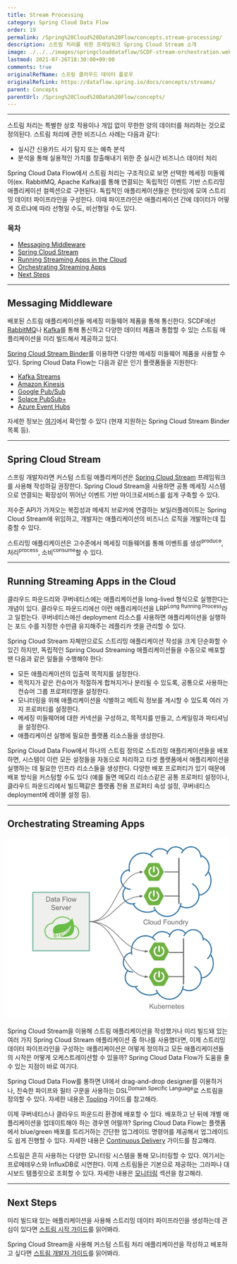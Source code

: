 ```yaml
---
title: Stream Processing
category: Spring Cloud Data Flow
order: 19
permalink: /Spring%20Cloud%20Data%20Flow/concepts.stream-processing/
description: 스트림 처리를 위한 프레임워크 Spring Cloud Stream 소개
image: ./../../images/springclouddataflow/SCDF-stream-orchestration.webp
lastmod: 2021-07-26T18:30:00+09:00
comments: true
originalRefName: 스프링 클라우드 데이터 플로우
originalRefLink: https://dataflow.spring.io/docs/concepts/streams/
parent: Concepts
parentUrl: /Spring%20Cloud%20Data%20Flow/concepts/
---
```


---

스트림 처리는 특별한 상호 작용이나 개입 없이 무한한 양의 데이터를 처리하는 것으로 정의된다. 스트림 처리에 관한 비즈니스 사례는 다음과 같다:

- 실시간 신용카드 사기 탐지 또는 예측 분석
- 분석을 통해 실용적인 가치를 창출해내기 위한 준 실시간 비즈니스 데이터 처리

Spring Cloud Data Flow에서 스트림 처리는 구조적으로 보면 선택한 메세징 미들웨어(ex. RabbitMQ, Apache Kafka)를 통해 연결되는 독립적인 이벤트 기반 스트리밍 애플리케이션 컬렉션으로 구현된다. 독립적인 애플리케이션들은 런타임에 모여 스트리밍 데이터 파이프라인을 구성한다. 이때 파이프라인은 애플리케이션 간에 데이터가 어떻게 흐르냐에 따라 선형일 수도, 비선형일 수도 있다.

### 목차

- [Messaging Middleware](#messaging-middleware)
- [Spring Cloud Stream](#spring-cloud-stream)
- [Running Streaming Apps in the Cloud](#running-streaming-apps-in-the-cloud)
- [Orchestrating Streaming Apps](#orchestrating-streaming-apps)
- [Next Steps](#next-steps)

---

## Messaging Middleware

배포된 스트림 애플리케이션들 메세징 미들웨어 제품을 통해 통신한다. SCDF에선 [RabbitMQ](https://www.rabbitmq.com/)나 [Kafka](https://kafka.apache.org/)를 통해 통신하고 다양한 데이터 제품과 통합할 수 있는 스트림 애플리케이션을 미리 빌드해서 제공하고 있다.

[Spring Cloud Stream Binder](https://cloud.spring.io/spring-cloud-stream/#binder-implementations)를 이용하면 다양한 메세징 미들웨어 제품을 사용할 수 있다. Spring Cloud Data Flow는 다음과 같은 인기 플랫폼들을 지원한다:

- [Kafka Streams](https://kafka.apache.org/documentation/streams/)
- [Amazon Kinesis](https://aws.amazon.com/kinesis/)
- [Google Pub/Sub](https://cloud.google.com/pubsub/docs/)
- [Solace PubSub+](https://solace.com/software/)
- [Azure Event Hubs](https://azure.microsoft.com/en-us/services/event-hubs/)

자세한 정보는 [여기](https://cloud.spring.io/spring-cloud-stream/#binder-implementations)에서 확인할 수 있다 (현재 지원하는 Spring Cloud Stream Binder 목록 등).

---

## Spring Cloud Stream

스프링 개발자라면 커스텀 스트림 애플리케이션은 [Spring Cloud Stream](https://spring.io/projects/spring-cloud-stream) 프레임워크를 사용해 작성하길 권장한다. Spring Cloud Stream을 사용하면 공통 메세징 시스템으로 연결되는 확장성이 뛰어난 이벤트 기반 마이크로서비스를 쉽게 구축할 수 있다.

저수준 API가 가져오는 복잡성과 메세지 브로커에 연결하는 보일러플레이트는 Spring Cloud Stream에 위임하고, 개발자는 애플리케이션의 비즈니스 로직을 개발하는데 집중할 수 있다.

스트리밍 애플리케이션은 고수준에서 메세징 미들웨어를 통해 이벤트를 생성<sup>produce</sup>, 처리<sup>process</sup>, 소비<sup>consume</sup>할 수 있다.

---

## Running Streaming Apps in the Cloud

클라우드 파운드리와 쿠버네티스에는 애플리케이션을 long-lived 형식으로 실행한다는 개념이 있다. 클라우드 파운드리에선 이런 애플리케이션을 LRP<sup>Long Running Process</sup>라고 일컫는다. 쿠버네티스에선 deployment 리소스를 사용하면 애플리케이션을 실행하는 포드 수를 지정한 수만큼 유지해주는 레플리카 셋을 관리할 수 있다.

Spring Cloud Stream 자체만으로도 스트리밍 애플리케이션 작성을 크게 단순화할 수 있긴 하지만, 독립적인 Spring Cloud Streaming 애플리케이션들을 수동으로 배포할 땐 다음과 같은 일들을 수행해야 한다:

- 모든 애플리케이션의 입출력 목적지를 설정한다.
- 목적지가 같은 컨슈머가 적절하게 합쳐지거나 분리될 수 있도록, 공통으로 사용하는 컨슈머 그룹 프로퍼티명을 설정한다.
- 모니터링을 위해 애플리케이션을 식별하고 메트릭 정보를 게시할 수 있도록 여러 가지 프로퍼티를 설정한다.
- 메세징 미들웨어에 대한 커넥션을 구성하고, 목적지를 만들고, 스케일링과 파티셔닝을 설정한다.
- 애플리케이션 실행에 필요한 플랫폼 리소스들을 생성한다.

Spring Cloud Data Flow에서 하나의 스트림 정의로 스트리밍 애플리케이션들을 배포하면, 시스템이 이런 모든 설정들을 자동으로 처리하고 타겟 플랫폼에서 애플리케이션을 실행하는 데 필요한 인프라 리소스들을 생성한다. 다양한 배포 프로퍼티가 있기 때문에 배포 방식을 커스텀할 수도 있다 (예를 들면 메모리 리소스같은 공통 프로퍼티 설정이나, 클라우드 파운드리에서 빌드팩같은 플랫폼 전용 프로퍼티 속성 설정, 쿠버네티스 deployment에 레이블 설정 등).

---

## Orchestrating Streaming Apps

![Data Flow Stream Orchestration](./../../images/springclouddataflow/SCDF-stream-orchestration.webp)

Spring Cloud Stream을 이용해 스트림 애플리케이션을 작성했거나 미리 빌드돼 있는 여러 가지 Spring Cloud Stream 애플리케이션 중 하나를 사용했다면, 이제 스트리밍 데이터 파이프라인을 구성하는 애플리케이션은 어떻게 정의하고 모든 애플리케이션들의 시작은 어떻게 오케스트레이션할 수 있을까? Spring Cloud Data Flow가 도움을 줄 수 있는 지점이 바로 여기다.

Spring Cloud Data Flow를 통하면 UI에서 drag-and-drop designer를 이용하거나, 친숙한 파이프와 필터 구문을 사용하는 DSL<sup>Domain Specific Language</sup>로 스트림을 정의할 수 있다. 자세한 내용은 [Tooling](../concepts.tooling) 가이드를 참고해라.

이제 쿠버네티스나 클라우드 파운드리 환경에 배포할 수 있다. 배포하고 난 뒤에 개별 애플리케이션을 업데이트해야 하는 경우엔 어떨까? Spring Cloud Data Flow는 플랫폼에서 blue/green 배포를 트리거하는 간단한 업그레이드 명령어를 제공해서 업그레이드도 쉽게 진행할 수 있다. 자세한 내용은 [Continuous Delivery](../stream-developer-guides.continuous-delivery) 가이드를 참고해라.

스트림은 흔히 사용하는 다양한 모니터링 시스템을 통해 모니터링할 수 있다. 여기서는 프로메테우스와 InfluxDB로 시연한다. 이제 스트림들은 기본으로 제공하는 그라파나 대시보드 템플릿으로 조회할 수 있다. 자세한 내용은 [모니터링](../feature-guides.stream.monitoring) 섹션을 참고해라.

---

## Next Steps

미리 빌드돼 있는 애플리케이션을 사용해 스트리밍 데이터 파이프라인을 생성하는데 관심이 있다면 [스트림 시작 가이드](../stream-developer-guides.getting-started)를 읽어봐라.

Spring Cloud Stream을 사용해 커스텀 스트림 처리 애플리케이션을 작성하고 배포하고 싶다면 [스트림 개발자 가이드](../stream-developer-guides.stream-development)를 읽어봐라.
